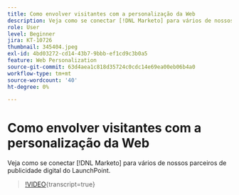 ```yaml
---
title: Como envolver visitantes com a personalização da Web
description: Veja como se conectar [!DNL Marketo] para vários de nossos parceiros de publicidade digital do LaunchPoint.
role: User
level: Beginner
jira: KT-10726
thumbnail: 345404.jpeg
exl-id: 4bd03272-cd14-43b7-9bbb-ef1cd9c3b0a5
feature: Web Personalization
source-git-commit: 63d4aea1c818d35724c0cdc14e69ea00eb06b4a0
workflow-type: tm+mt
source-wordcount: '40'
ht-degree: 0%

---
```


# Como envolver visitantes com a personalização da Web

Veja como se conectar [!DNL Marketo] para vários de nossos parceiros de publicidade digital do LaunchPoint.

>[!VIDEO](https://video.tv.adobe.com/v/345404/?quality=12&learn=on){transcript=true}

